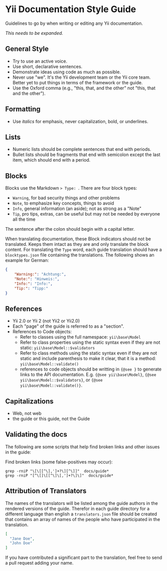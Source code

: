 # Yii Documentation Style Guide

Guidelines to go by when writing or editing any Yii documentation.

*This needs to be expanded.*

## General Style

* Try to use an active voice.
* Use short, declarative sentences.
* Demonstrate ideas using code as much as possible.
* Never use "we". It's the Yii development team or the Yii core team. Better yet to put things in terms of the framework or the guide.
* Use the Oxford comma (e.g., "this, that, and the other" not "this, that and the other").

## Formatting

* Use *italics* for emphasis, never capitalization, bold, or underlines.

## Lists

* Numeric lists should be complete sentences that end with periods.
* Bullet lists should be fragments that end with semicolon except the last item, which should end with a period.

## Blocks

Blocks use the Markdown `> Type: `. There are four block types:

* `Warning`, for bad security things and other problems
* `Note`, to emphasize key concepts, things to avoid
* `Info`, general information (an aside); not as strong as a "Note"
* `Tip`, pro tips, extras, can be useful but may not be needed by everyone all the time

The sentence after the colon should begin with a capital letter.

When translating documentation, these Block indicators should not be translated.
Keeps them intact as they are and only translate the block content.
For translating the `Type` word, each guide translation should have a `blocktypes.json` file
containing the translations. The following shows an example for German:

```json
{
    "Warning:": "Achtung:",
    "Note:": "Hinweis:",
    "Info:": "Info:",
    "Tip:": "Tipp:"
}
```

## References

* Yii 2.0 or Yii 2 (not Yii2 or Yii2.0)
* Each "page" of the guide is referred to as a "section".
* References to Code objects:
  - Refer to classes using the full namespace: `yii\base\Model`
  - Refer to class properties using the static syntax even if they are not static: `yii\base\Model::$validators`
  - Refer to class methods using the static syntax even if they are not static and include parenthesis to make it clear, that it is a method: `yii\base\Model::validate()`
  - references to code objects should be writting in `{@see }` to generate links to the API documentation. E.g. `{@see yii\base\Model}`, `{@see yii\base\Model::$validators}`, or `{@see yii\base\Model::validate()}`.

## Capitalizations

* Web, not web
* the guide or this guide, not the Guide

## Validating the docs

The following are some scripts that help find broken links and other issues in the guide:

Find broken links (some false-positives may occur):

    grep -rniP "\[\[[^\],']+?\][^\]]"  docs/guide*
    grep -rniP "[^\[]\[[^\]\[,']+?\]\]"  docs/guide*
    
## Attribution of Translators

The names of the translators will be listed among the guide authors in the
rendered versions of the guide.
Therefor in each guide directory for a different language than english a `translators.json` file
should be created that contains an array of names of the people who have participated in the translation.

```json
[
  "Jane Doe",
  "John Doe"
]
```

If you have contributed a significant part to the translation, feel free to send a pull request adding your name.
